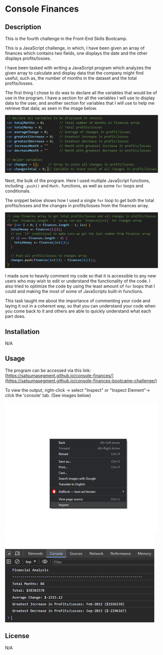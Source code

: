 # Console Finances

## Description

This is the fourth challenge in the Front-End Skills Bootcamp.

This is a JavaScript challenge, in which, I have been given an array of finances which contains two fields, one displays the date and the other displays profits/losses.

I have been tasked with writing a JavaScript program which analyzes the given array to calculate and display data that the company might find useful, such as, the number of months in the dataset and the total profits/losses.

The first thing I chose to do was to declare all the variables that would be of use in the program. I have a section for all the variables I will use to display data to the user, and another section for variables that I will use to help me retrieve that data; as seen in the image below.

![image of variables used](assets/images/variables.png)

Next, the bulk of the program. Here I used multiple JavaScript functions, including `.push()` and `Math.` functions, as well as some `for` loops and conditionals. 

The snippet below shows how I used a single `for` loop to get both the total profits/losses and the changes in profits/losses from the finances array.

![Image of for loop](assets/images/loop.png)

I made sure to heavily comment my code so that it is accessible to any new users who may wish to edit or understand the functionality of the code. I also tried to optimize the code by using the least amount of `for` loops that I could and making the most of some of JavaScripts built-in functions.

This task taught me about the importance of commenting your code and laying it out in a coherent way, so that you can understand your code when you come back to it and others are able to quickly understand what each part does.


## Installation

N/A

## Usage

The program can be accessed via this link: [https://satsumasegment.github.io/console-finances/](https://satsumasegment.github.io/console-finances-bootcamp-challenge/)

To view the output, right-click -> select "Inspect" or "Inspect Element"-> click the 'console' tab. (See images below)

![inspect instruction](assets/images/inspect.png)
![console instruction](assets/images/console.png)

## License

N/A
